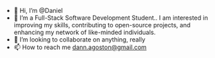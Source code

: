 - 👋 Hi, I’m @Daniel
- 👀 I’m a Full-Stack Software Development Student.. I am interested in improving my skills, contributing to open-source projects, and enhancing my network of like-minded individuals.
- 💞️ I’m looking to collaborate on anything, really
- 📫 How to reach me dann.agoston@gmail.com

<!---
Daniel-Agoston/Daniel-Agoston is a ✨ special ✨ repository because its `README.md` (this file) appears on your GitHub profile.
You can click the Preview link to take a look at your changes.
--->
